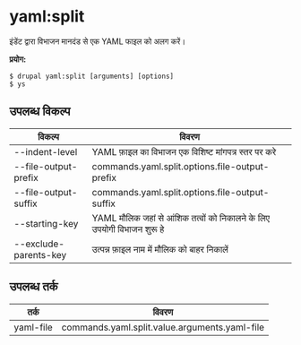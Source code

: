 # yaml:split
इंडेंट द्वारा विभाजन मानदंड से एक YAML फाइल को अलग करें।

**प्रयोग:**
```
$ drupal yaml:split [arguments] [options]
$ ys  
```

## उपलब्ध विकल्प
विकल्प | विवरण
-------|-------------
--indent-level | YAML फ़ाइल का विभाजन एक विशिष्ट मांगपत्र स्तर पर करे
--file-output-prefix | commands.yaml.split.options.file-output-prefix
--file-output-suffix | commands.yaml.split.options.file-output-suffix
--starting-key | YAML मौलिक जहां से आंशिक तत्वों को निकालने के लिए उपयोगी विभाजन शुरू हे
--exclude-parents-key | उत्पन्न फ़ाइल नाम में मौलिक को बाहर निकालें

## उपलब्ध तर्क
तर्क | विवरण
---------|-------------
yaml-file | commands.yaml.split.value.arguments.yaml-file
